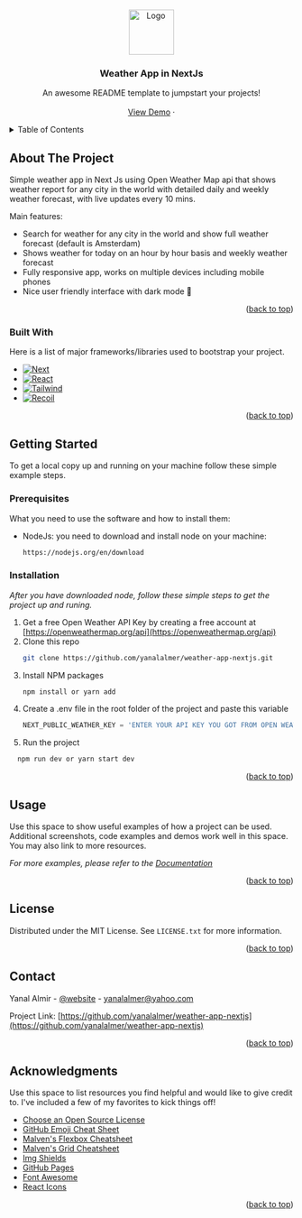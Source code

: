 <a name="readme-top"></a>

<!-- PROJECT LOGO -->
<br />
<div align="center">
  <a href="https://github.com/yanalalmer/weather-app-nextjs/blob/main/public/images/logo.png">
    <img src="images/logo.png" alt="Logo" width="80" height="80">
  </a>

  <h3 align="center">Weather App in NextJs</h3>

  <p align="center">
    An awesome README template to jumpstart your projects!
    <br />
    <br />
    <a href="https://main--weatherappnextjs.netlify.app/">View Demo</a>
    ·
  </p>
</div>

<!-- TABLE OF CONTENTS -->
<details>
  <summary>Table of Contents</summary>
  <ol>
    <li>
      <a href="#about-the-project">About The Project</a>
      <ul>
        <li><a href="#built-with">Built With</a></li>
      </ul>
    </li>
    <li>
      <a href="#getting-started">Getting Started</a>
      <ul>
        <li><a href="#prerequisites">Prerequisites</a></li>
        <li><a href="#installation">Installation</a></li>
      </ul>
    </li>
    <li><a href="#usage">Usage</a></li>
    <li><a href="#roadmap">Roadmap</a></li>
    <li><a href="#contributing">Contributing</a></li>
    <li><a href="#license">License</a></li>
    <li><a href="#contact">Contact</a></li>
    <li><a href="#acknowledgments">Acknowledgments</a></li>
  </ol>
</details>

<!-- ABOUT THE PROJECT -->

## About The Project

Simple weather app in Next Js using Open Weather Map api that shows weather report for any city in the world with detailed daily and weekly weather forecast, with live updates every 10 mins.

Main features:

- Search for weather for any city in the world and show full weather forecast (default is Amsterdam)
- Shows weather for today on an hour by hour basis and weekly weather forecast
- Fully responsive app, works on multiple devices including mobile phones
- Nice user friendly interface with dark mode 🌙

<p align="right">(<a href="#readme-top">back to top</a>)</p>

### Built With

Here is a list of major frameworks/libraries used to bootstrap your project.

- [![Next][Next.js]][Next-url]
- [![React][React.js]][React-url]
- [![Tailwind][TailwindCSS]][Tailwind-url]
- [![Recoil][Recoil]][Recoil-url]

<p align="right">(<a href="#readme-top">back to top</a>)</p>

<!-- GETTING STARTED -->

## Getting Started

To get a local copy up and running on your machine follow these simple example steps.

### Prerequisites

What you need to use the software and how to install them:

- NodeJs: you need to download and install node on your machine:
  ```sh
  https://nodejs.org/en/download
  ```

### Installation

_After you have downloaded node, follow these simple steps to get the project up and runing._

1. Get a free Open Weather API Key by creating a free account at [https://openweathermap.org/api](https://openweathermap.org/api)
2. Clone this repo
   ```sh
   git clone https://github.com/yanalalmer/weather-app-nextjs.git
   ```
3. Install NPM packages
   ```sh
   npm install or yarn add
   ```
4. Create a .env file in the root folder of the project and paste this variable
   ```js
   NEXT_PUBLIC_WEATHER_KEY = 'ENTER YOUR API KEY YOU GOT FROM OPEN WEATHER MAP';
   ```
5. Run the project

```js
  npm run dev or yarn start dev
```

<p align="right">(<a href="#readme-top">back to top</a>)</p>

<!-- USAGE EXAMPLES -->

## Usage

Use this space to show useful examples of how a project can be used. Additional screenshots, code examples and demos work well in this space. You may also link to more resources.

_For more examples, please refer to the [Documentation](https://example.com)_

<p align="right">(<a href="#readme-top">back to top</a>)</p>

<!-- LICENSE -->

## License

Distributed under the MIT License. See `LICENSE.txt` for more information.

<p align="right">(<a href="#readme-top">back to top</a>)</p>

<!-- CONTACT -->

## Contact

Yanal Almir - [@website](https://www.yanal.nl) - yanalalmer@yahoo.com

Project Link: [https://github.com/yanalalmer/weather-app-nextjs](https://github.com/yanalalmer/weather-app-nextjs)

<p align="right">(<a href="#readme-top">back to top</a>)</p>

<!-- ACKNOWLEDGMENTS -->

## Acknowledgments

Use this space to list resources you find helpful and would like to give credit to. I've included a few of my favorites to kick things off!

- [Choose an Open Source License](https://choosealicense.com)
- [GitHub Emoji Cheat Sheet](https://www.webpagefx.com/tools/emoji-cheat-sheet)
- [Malven's Flexbox Cheatsheet](https://flexbox.malven.co/)
- [Malven's Grid Cheatsheet](https://grid.malven.co/)
- [Img Shields](https://shields.io)
- [GitHub Pages](https://pages.github.com)
- [Font Awesome](https://fontawesome.com)
- [React Icons](https://react-icons.github.io/react-icons/search)

<p align="right">(<a href="#readme-top">back to top</a>)</p>

<!-- MARKDOWN LINKS & IMAGES -->
<!-- https://www.markdownguide.org/basic-syntax/#reference-style-links -->

[contributors-shield]: https://img.shields.io/github/contributors/othneildrew/Best-README-Template.svg?style=for-the-badge
[contributors-url]: https://github.com/othneildrew/Best-README-Template/graphs/contributors
[forks-shield]: https://img.shields.io/github/forks/othneildrew/Best-README-Template.svg?style=for-the-badge
[forks-url]: https://github.com/othneildrew/Best-README-Template/network/members
[stars-shield]: https://img.shields.io/github/stars/othneildrew/Best-README-Template.svg?style=for-the-badge
[stars-url]: https://github.com/othneildrew/Best-README-Template/stargazers
[issues-shield]: https://img.shields.io/github/issues/othneildrew/Best-README-Template.svg?style=for-the-badge
[issues-url]: https://github.com/othneildrew/Best-README-Template/issues
[license-shield]: https://img.shields.io/github/license/othneildrew/Best-README-Template.svg?style=for-the-badge
[license-url]: https://github.com/othneildrew/Best-README-Template/blob/master/LICENSE.txt
[linkedin-shield]: https://img.shields.io/badge/-LinkedIn-black.svg?style=for-the-badge&logo=linkedin&colorB=555
[linkedin-url]: https://linkedin.com/in/othneildrew
[product-screenshot]: images/screenshot.png
[Next.js]: https://img.shields.io/badge/next.js-000000?style=for-the-badge&logo=nextdotjs&logoColor=white
[Next-url]: https://nextjs.org/
[React.js]: https://img.shields.io/badge/React-20232A?style=for-the-badge&logo=react&logoColor=61DAFB
[React-url]: https://reactjs.org/
[TailwindCSS]: https://img.shields.io/badge/tailwindcss-0F172A?&logo=tailwindcss
[Tailwind-url]: https://tailwindcss.com/
[Recoil]: https://img.shields.io/badge/Recoil-3578E5?logo=recoil&logoColor=fff&style=flat
[Recoil-url]: https://recoiljs.org/
